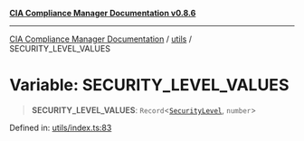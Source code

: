 [**CIA Compliance Manager Documentation v0.8.6**](../../README.md)

***

[CIA Compliance Manager Documentation](../../modules.md) / [utils](../README.md) / SECURITY\_LEVEL\_VALUES

# Variable: SECURITY\_LEVEL\_VALUES

> **SECURITY\_LEVEL\_VALUES**: `Record`\<[`SecurityLevel`](../../index/type-aliases/SecurityLevel.md), `number`\>

Defined in: [utils/index.ts:83](https://github.com/Hack23/cia-compliance-manager/blob/050a250237d6f621490781dbdf95155919f35aed/src/utils/index.ts#L83)
